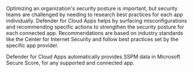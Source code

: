 Optimizing an organization's security posture is important, but security teams are challenged by needing to research best practices for each app individually. Defender for Cloud Apps helps by surfacing misconfigurations and recommending specific actions to strengthen the security posture for each connected app. Recommendations are based on industry standards like the Center for Internet Security and follow best practices set by the specific app provider.

Defender for Cloud Apps automatically provides SSPM data in Microsoft Secure Score, for any supported and connected app.